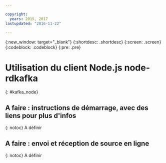 ```yaml
---

copyright:
  years: 2015, 2017
lastupdated: "2016-11-22"

---
```


{:new_window: target="_blank"}
{:shortdesc: .shortdesc}
{:screen: .screen}
{:codeblock: .codeblock}
{:pre: .pre}

# Utilisation du client Node.js node-rdkafka
{: #kafka_node}

## A faire : instructions de démarrage, avec des liens pour plus d'infos
{: notoc}
A définir

## A faire : envoi et réception de source en ligne
{: notoc}
A définir
